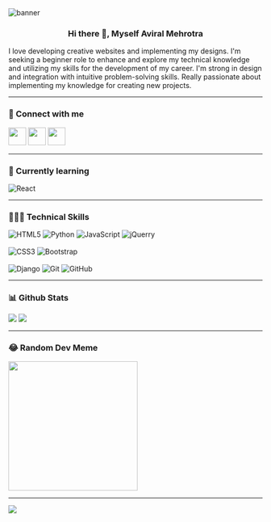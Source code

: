 <img src="https://user-images.githubusercontent.com/73425338/211180283-185bc3fc-d134-482c-9079-7bd4c3b74e91.png" alt="banner">
<center><h3 align="center">Hi there 👋, Myself Aviral Mehrotra</h3></center>

I love developing creative websites and implementing my designs. I'm seeking a beginner role to enhance and explore my technical knowledge and utilizing my skills for the development of my career. I'm strong in design and integration with intuitive problem-solving skills. 
Really passionate about implementing my knowledge for creating new projects.

---
### 🤝 Connect with me 
<a href="http://www.github.com/aviralmehrotra/"><img src="https://user-images.githubusercontent.com/73425338/211180766-511c1e62-fc47-4797-b949-082b234a988e.png" width="35px" height="35px"></a>
<a href="https://www.linkedin.com/in/aviralmehrotra9/"><img src="https://user-images.githubusercontent.com/73425338/211180868-b4a0601a-bc26-494b-941c-9a1c5a1ee93d.png" width="35px" height="35px"></a>
<a href="https://www.instagram.com/aviral._.mehrotra/"><img src="https://user-images.githubusercontent.com/73425338/211180902-c6f7ea1f-6bce-431e-94d6-234337dcca14.png" width="35px" height="35px"></a>

---
### 📑 Currently learning
![React](https://img.shields.io/badge/React-20232A?style=for-the-badge&logo=react&logoColor=61DAFB)

---
### 👨🏻‍💻 Technical Skills
![HTML5](https://img.shields.io/badge/html5-%23E34F26.svg?style=for-the-badge&logo=html5&logoColor=white) ![Python](https://img.shields.io/badge/python-3670A0?style=for-the-badge&logo=python&logoColor=ffdd54) ![JavaScript](https://img.shields.io/badge/javascript-%23323330.svg?style=for-the-badge&logo=javascript&logoColor=%23F7DF1E) ![jQuerry](https://img.shields.io/badge/jQuery-0769AD?style=for-the-badge&logo=jquery&logoColor=white)
<br><br>
![CSS3](https://img.shields.io/badge/css3-%231572B6.svg?style=for-the-badge&logo=css3&logoColor=white) ![Bootstrap](https://img.shields.io/badge/bootstrap-%23563D7C.svg?style=for-the-badge&logo=bootstrap&logoColor=white)
<br><br>
![Django](https://img.shields.io/badge/Django-092E20?style=for-the-badge&logo=django&logoColor=white) ![Git](https://img.shields.io/badge/git-%23F05033.svg?style=for-the-badge&logo=git&logoColor=white) ![GitHub](https://img.shields.io/badge/github-%23121011.svg?style=for-the-badge&logo=github&logoColor=white)

---
### 📊 Github Stats
![](https://github-readme-streak-stats.herokuapp.com/?user=aviralmehrotra&theme=tokyonight&hide_border=false)
![](https://github-readme-stats.vercel.app/api/top-langs/?username=aviralmehrotra&theme=tokyonight&hide_border=false&include_all_commits=true&count_private=true&layout=compact) 

---
### 😂 Random Dev Meme
<img src="https://random-memer-production-019b.up.railway.app/" style="border: 1px; border-radius: 15px%; width: 256px;"/>

---
[![](https://visitcount.itsvg.in/api?id=aviralmehrotra&icon=1&color=1)](https://visitcount.itsvg.in)
